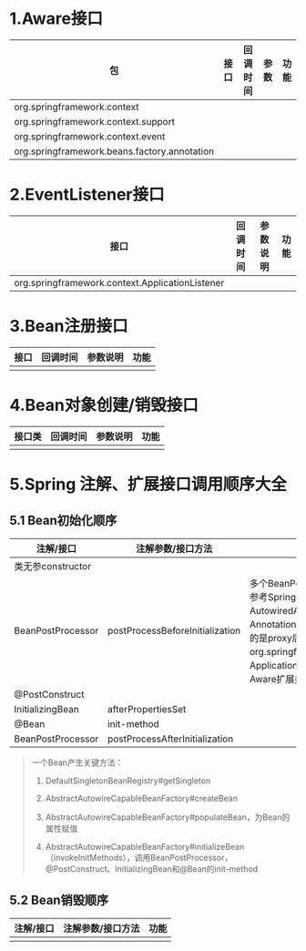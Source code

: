 # 1.Aware接口

| 包                                            | 接口  | 回调时间 | 参数  | 功能  |
| -------------------------------------------- | --- | ---- | --- | --- |
| org.springframework.context                  |     |      |     |     |
| org.springframework.context.support          |     |      |     |     |
| org.springframework.context.event            |     |      |     |     |
| org.springframework.beans.factory.annotation |     |      |     |     |

# 2.EventListener接口

| 接口                                              | 回调时间 | 参数说明 | 功能  |
| ----------------------------------------------- | ---- | ---- | --- |
| org.springframework.context.ApplicationListener |      |      |     |

# 3.Bean注册接口

| 接口  | 回调时间 | 参数说明 | 功能  |
| --- | ---- | ---- | --- |
|     |      |      |     |

# 4.Bean对象创建/销毁接口

| 接口类 | 回调时间 | 参数说明 | 功能  |
| --- | ---- | ---- | --- |
|     |      |      |     |

# 5.Spring 注解、扩展接口调用顺序大全

## 5.1 Bean初始化顺序

| 注解/接口             | 注解参数/接口方法                       | 功能                                                                                                                                                                                                                                                                                                                                                                                      |
| ----------------- | ------------------------------- | --------------------------------------------------------------------------------------------------------------------------------------------------------------------------------------------------------------------------------------------------------------------------------------------------------------------------------------------------------------------------------------- |
| 类无参constructor    |                                 |                                                                                                                                                                                                                                                                                                                                                                                         |
| BeanPostProcessor | postProcessBeforeInitialization | 多个BeanPostProcessor可以实现Ordered接口进行排序，与@Ordered一样，进一步用法可以参考Spring的实现类：<br/>AutowiredAnnotationBeanPostProcessor（@Autowired注解的依赖注入）、AnnotationAwareAspectJAutoProxyCreator（AOP中proxy类如何创建，Spring容器里面存储的是proxy后的bean，可以参考org.springframework.aop.framework.autoproxy.AbstractAutoProxyCreator#createProxy）<br/>ApplicationContextAwareProcessor（里面有一个invokeAwareInterface，会去调用一系列Aware扩展类） |
| @PostConstruct    |                                 |                                                                                                                                                                                                                                                                                                                                                                                         |
| InitializingBean  | afterPropertiesSet              |                                                                                                                                                                                                                                                                                                                                                                                         |
| @Bean             | init-method                     |                                                                                                                                                                                                                                                                                                                                                                                         |
| BeanPostProcessor | postProcessAfterInitialization  |                                                                                                                                                                                                                                                                                                                                                                                         |

> 一个Bean产生关键方法：
> 
> 1. DefaultSingletonBeanRegistry#getSingleton
> 
> 2. AbstractAutowireCapableBeanFactory#createBean
> 
> 3. AbstractAutowireCapableBeanFactory#populateBean，为Bean的属性赋值
> 
> 4. AbstractAutowireCapableBeanFactory#initializeBean（invokeInitMethods），调用BeanPostProcessor，@PostConstruct、InitializingBean和@Bean的init-method

## 5.2 Bean销毁顺序

| 注解/接口 | 注解参数/接口方法 | 功能  |
| ----- | --------- | --- |
|       |           |     |
